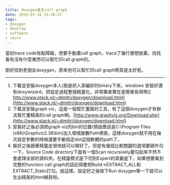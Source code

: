 ```yaml
---
title: doxygen產生call graph
date: 2019-01-16 23:36:27
tags:
- doxygen
- develop
- software
- c&c++
---
```

當初trace code有點障礙，想要手動畫call graph，trace了幾行便想放棄，找找看有沒有什麼東西可以幫忙印call graph的。

剛好找到老朋友doxygen，原來他可以幫忙印call graph啊真是太好惹。

---

1. 下載並安裝doxygen本人\(我是抓人家編好的binary下來，windows 安裝好還有doxywizard，把設定過程整個精靈化，非常厲害實在是簡單易用啊\)[ http://www.stack.nl/~dimitri/doxygen/download.html](http://www.stack.nl/~dimitri/doxygen/download.html)
2. 下載並安裝graph viz，這是一個幫忙畫圖的工具，有了這個doxygen才有辦法幫忙畫精美的call graph啊。[http://www.graphviz.org/Download.php](http://www.stack.nl/~dimitri/doxygen/download.html)
3. 安裝好之後必須把graph viz的bin的位置\(預設應該是C:\Program Files \(x86\)\Graphviz2.38\bin\)加入環境變數Path裡面，這樣doxygen就不用在每次設定參數的時候還要手動指定dot這個軟體的path了。
4. 裝好之後跟著精靈走很快就可以做好了。但是有幾個比較關鍵的選項要額外勾一下，Source Code directory下面有一個Scan recursively要勾起來不然不會處理全部的資料夾。在精靈模式底下切到Expert的頁籤底下，如果想要看到完整的function call graph的話記得要把Build-&gt;EXTRACT\_ALL和EXTRACT\_Static打勾。就這樣。設定好之後按下Run doxygen等一下就可以生出精美的html網頁啦。
